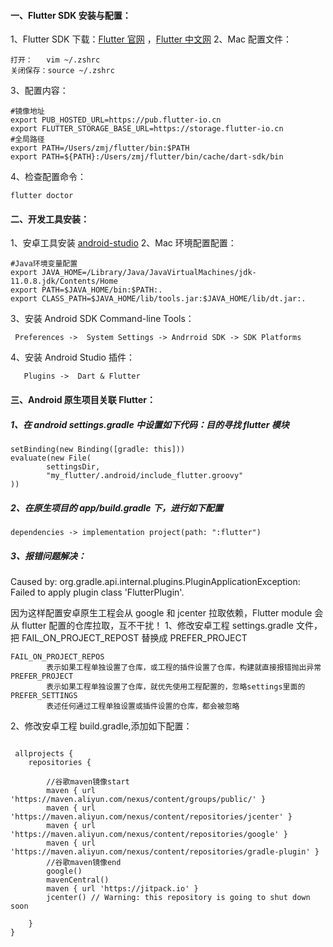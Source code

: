 #### 一、Flutter SDK 安装与配置：

1、Flutter SDK 下载：[Flutter 官网](https://flutter.dev) ，[Flutter 中文网](https://flutter.cn)
2、Mac 配置文件：

```
打开：   vim ~/.zshrc
关闭保存：source ~/.zshrc
```

3、配置内容：

```
#镜像地址
export PUB_HOSTED_URL=https://pub.flutter-io.cn
export FLUTTER_STORAGE_BASE_URL=https://storage.flutter-io.cn
#全局路径
export PATH=/Users/zmj/flutter/bin:$PATH
export PATH=${PATH}:/Users/zmj/flutter/bin/cache/dart-sdk/bin
```

4、检查配置命令：

```
flutter doctor
```

#### 二、开发工具安装：

1、安卓工具安装 [android-studio](https://developer.android.google.cn/studio)
2、Mac 环境配置配置：

```
#Java环境变量配置
export JAVA_HOME=/Library/Java/JavaVirtualMachines/jdk-11.0.8.jdk/Contents/Home
export PATH=$JAVA_HOME/bin:$PATH:.
export CLASS_PATH=$JAVA_HOME/lib/tools.jar:$JAVA_HOME/lib/dt.jar:.
```

3、安装 Android SDK Command-line Tools：

```
 Preferences ->  System Settings -> Andrroid SDK -> SDK Platforms
```

4、安装 Android Studio 插件：

```
   Plugins ->  Dart & Flutter
```

#### 三、Android 原生项目关联 Flutter：

##### 1、在 android settings.gradle 中设置如下代码：目的寻找 flutter 模块

```
setBinding(new Binding([gradle: this]))
evaluate(new File(
        settingsDir,
        "my_flutter/.android/include_flutter.groovy"
))
```

##### 2、在原生项目的 app/build.gradle 下，进行如下配置

```
dependencies -> implementation project(path: ":flutter")
```

##### 3、报错问题解决：

Caused by: org.gradle.api.internal.plugins.PluginApplicationException: Failed to apply plugin class 'FlutterPlugin'.

因为这样配置安卓原生工程会从 google 和 jcenter 拉取依赖，Flutter module 会从 flutter 配置的仓库拉取，互不干扰！
1、修改安卓工程 settings.gradle 文件，把 FAIL_ON_PROJECT_REPOST 替换成 PREFER_PROJECT

```
FAIL_ON_PROJECT_REPOS
		表示如果工程单独设置了仓库，或工程的插件设置了仓库，构建就直接报错抛出异常
PREFER_PROJECT
		表示如果工程单独设置了仓库，就优先使用工程配置的，忽略settings里面的
PREFER_SETTINGS
		表述任何通过工程单独设置或插件设置的仓库，都会被忽略
```

2、修改安卓工程 build.gradle,添加如下配置：

```

 allprojects {
    repositories {

        //谷歌maven镜像start
        maven { url 'https://maven.aliyun.com/nexus/content/groups/public/' }
        maven { url 'https://maven.aliyun.com/nexus/content/repositories/jcenter' }
        maven { url 'https://maven.aliyun.com/nexus/content/repositories/google' }
        maven { url 'https://maven.aliyun.com/nexus/content/repositories/gradle-plugin' }
        //谷歌maven镜像end
        google()
        mavenCentral()
        maven { url 'https://jitpack.io' }
        jcenter() // Warning: this repository is going to shut down soon

    }
}

```
